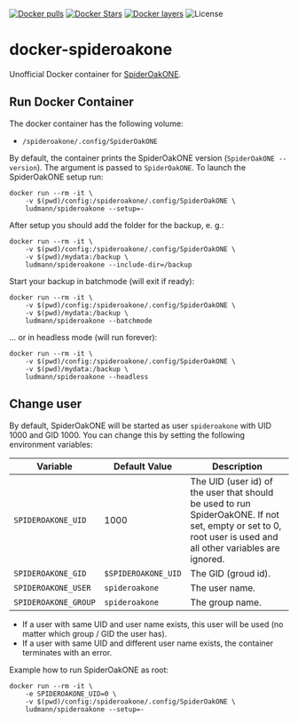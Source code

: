 [![Docker pulls](https://img.shields.io/docker/pulls/ludmann/spideroakone.svg?maxAge=3600)](https://hub.docker.com/r/ludmann/spideroakone/) [![Docker Stars](https://img.shields.io/docker/stars/ludmann/spideroakone.svg?maxAge=3600)](https://hub.docker.com/r/ludmann/spideroakone/) [![Docker layers](https://images.microbadger.com/badges/image/ludmann/spideroakone.svg)](https://microbadger.com/images/ludmann/spideroakone) ![License](https://img.shields.io/badge/License-MIT-green.svg?maxAge=3600)

# docker-spideroakone
Unofficial Docker container for [SpiderOakONE](https://spideroak.com/).


## Run Docker Container

The docker container has the following volume:
- `/spideroakone/.config/SpiderOakONE`

By default, the container prints the SpiderOakONE version (`SpiderOakONE --version`). The argument is passed to `SpiderOakONE`. To launch the SpiderOakONE setup run:

	docker run --rm -it \
		-v $(pwd)/config:/spideroakone/.config/SpiderOakONE \
		ludmann/spideroakone --setup=-

After setup you should add the folder for the backup, e. g.:

	docker run --rm -it \
		-v $(pwd)/config:/spideroakone/.config/SpiderOakONE \
		-v $(pwd)/mydata:/backup \
		ludmann/spideroakone --include-dir=/backup

Start your backup in batchmode (will exit if ready):

	docker run --rm -it \
		-v $(pwd)/config:/spideroakone/.config/SpiderOakONE \
		-v $(pwd)/mydata:/backup \
		ludmann/spideroakone --batchmode

... or in headless mode (will run forever):

	docker run --rm -it \
		-v $(pwd)/config:/spideroakone/.config/SpiderOakONE \
		-v $(pwd)/mydata:/backup \
		ludmann/spideroakone --headless

## Change user

By default, SpiderOakONE will be started as user `spideroakone` with UID 1000 and GID 1000. You can change this by setting the following environment variables:

Variable | Default Value | Description
---------|---------------|------------
`SPIDEROAKONE_UID` | 1000 | The UID (user id) of the user that should be used to run SpiderOakONE. If not set, empty or set to 0, root user is used and all other variables are ignored.
`SPIDEROAKONE_GID` | `$SPIDEROAKONE_UID` | The GID (groud id).
`SPIDEROAKONE_USER` | `spideroakone` | The user name.
`SPIDEROAKONE_GROUP` | `spideroakone` | The group name.

- If a user with same UID and user name exists, this user will be used (no matter which group / GID the user has).
- If a user with same UID and different user name exists, the container terminates with an error.

Example how to run SpiderOakONE as root:

	docker run --rm -it \
		-e SPIDEROAKONE_UID=0 \
		-v $(pwd)/config:/spideroakone/.config/SpiderOakONE \
		ludmann/spideroakone --setup=-

